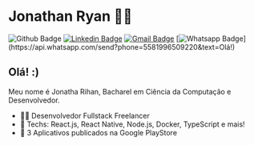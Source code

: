 # Jonathan Ryan :man_technologist:

![Github Badge](https://img.shields.io/badge/-Github-000?style=flat-square&logo=Github&logoColor=white&link=https://github.com/RBioZ)
[![Linkedin Badge](https://img.shields.io/badge/-LinkedIn-blue?style=flat-square&logo=Linkedin&logoColor=white&link=https://www.linkedin.com/in/jonathan-ryan-511167188/)](https://www.linkedin.com/in/jonathan-ryan-511167188/)
[![Gmail Badge](https://img.shields.io/badge/-Gmail-c14438?style=flat-square&logo=Gmail&logoColor=white&link=mailto:lucasgdbittencourt@gmail.com)](mailto:jonatharihan369@gmail.com)
[![Whatsapp Badge](https://img.shields.io/badge/-Whatsapp-4CA143?style=flat-square&labelColor=4CA143&logo=whatsapp&logoColor=white&link=https://api.whatsapp.com/send?phone=5512988344336&text=Olá!)](https://api.whatsapp.com/send?phone=5581996509220&text=Olá!)

## Olá! :)

Meu nome é Jonatha Rihan, Bacharel em Ciência da Computação e Desenvolvedor. 

- :office_worker: Desenvolvedor Fullstack Freelancer
- :purple_heart: Techs: React.js, React Native, Node.js, Docker, TypeScript e mais!
- :iphone: 3 Aplicativos publicados na Google PlayStore
